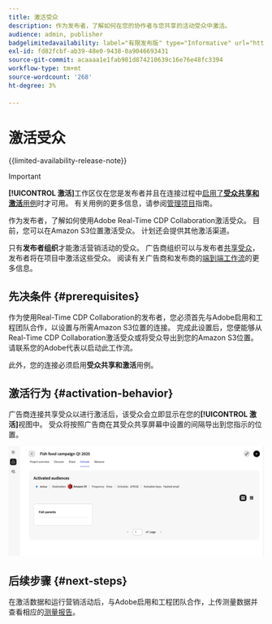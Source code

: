 ```yaml
---
title: 激活受众
description: 作为发布者，了解如何在您的协作者与您共享的活动受众中激活。
audience: admin, publisher
badgelimitedavailability: label="有限发布版" type="Informative" url="https://helpx.adobe.com/cn/legal/product-descriptions/real-time-customer-data-platform-collaboration.html newtab=true"
exl-id: fd82fcbf-ab39-48e0-9438-0a9046693431
source-git-commit: acaaaa1e1fab981d874210639c16e76e48fc3394
workflow-type: tm+mt
source-wordcount: '268'
ht-degree: 3%

---
```


# 激活受众

{{limited-availability-release-note}}

>[!IMPORTANT]
>
>**[!UICONTROL 激活]**&#x200B;工作区仅在您是发布者并且在连接过程中[启用了&#x200B;**受众共享和激活**&#x200B;用例](../connect/establishing-connections.md#connection-settings)时才可用。 有关用例的更多信息，请参阅[管理项目](./manage-projects.md#project-use-cases)指南。

作为发布者，了解如何使用Adobe Real-Time CDP Collaboration激活受众。 目前，您可以在Amazon S3位置激活受众。 计划还会提供其他激活渠道。

只有&#x200B;**发布者组织**&#x200B;才能激活营销活动的受众。 广告商组织可以与发布者[共享受众](/help/guide/collaborate/share.md)，发布者将在项目中激活这些受众。 阅读有关广告商和发布商的[端到端工作流](/help/guide/end-to-end-workflow.md)的更多信息。

## 先决条件 {#prerequisites}

作为使用Real-Time CDP Collaboration的发布者，您必须首先与Adobe启用和工程团队合作，以设置与所需Amazon S3位置的连接。 完成此设置后，您便能够从Real-Time CDP Collaboration激活受众或将受众导出到您的Amazon S3位置。 请联系您的Adobe代表以启动此工作流。

此外，您的连接必须启用&#x200B;**受众共享和激活**&#x200B;用例。

## 激活行为 {#activation-behavior}

广告商连接共享受众以进行激活后，该受众会立即显示在您的&#x200B;**[!UICONTROL 激活]**&#x200B;视图中。 受众将按照广告商在其受众共享屏幕中设置的间隔导出到您指示的位置。

![将工作流激活到Amazon S3目标。](/help/assets/collaborate/activate/activate-to-amazon-s3.png)

## 后续步骤 {#next-steps}

在激活数据和运行营销活动后，与Adobe启用和工程团队合作，上传测量数据并查看相应的[测量报告](/help/guide/collaborate/measure.md)。
